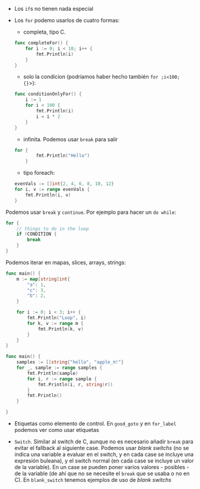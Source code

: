 - Los `if`s no tienen nada especial

- Los `for` podemo usarlos de cuatro formas:
    - completa, tipo C. 

    ```go
    func completeFor() {
        for i := 0; i < 10; i++ {
            fmt.Println(i)
        }
    }
    ```
    
    - solo la condicion (podríamos haber hecho también `for ;i<100; {}`>):

    ```go
    func conditionOnlyFor() {
        i := 1
        for i < 100 {
            fmt.Println(i)
            i = i * 2
        }
    }
    ```

    - infinita. Podemos usar `break` para salir

    ```go
    for {
            fmt.Println("Hello")
        }
    ```

    -  tipo foreach:

    ```go
    evenVals := []int{2, 4, 6, 8, 10, 12}
    for i, v := range evenVals {
        fmt.Println(i, v)
    }
    ```

Podemos usar `break` y `continue`. Por ejemplo para hacer un `do while`:

```go
for {
    // things to do in the loop
    if !CONDITION {
        break
    }
}
```

Podemos iterar en mapas, slices, arrays, strings:

```go
func main() {
	m := map[string]int{
		"a": 1,
		"c": 3,
		"b": 2,
	}

	for i := 0; i < 3; i++ {
		fmt.Println("Loop", i)
		for k, v := range m {
			fmt.Println(k, v)
		}
	}
}
```

```go
func main() {
	samples := []string{"hello", "apple_π!"}
	for _, sample := range samples {
		fmt.Println(sample)
		for i, r := range sample {
			fmt.Println(i, r, string(r))
		}
		fmt.Println()
	}

}
```

- Etiquetas como elemento de control. En `good_goto` y en `for_label` podemos ver como usar etiquetas

- `Switch`. Similar al switch de C, aunque no es necesario añadir `break` para evitar el fallback al siguiente case. Podemos usar _blank switchs_ (no se indica una variable a evaluar en el switch, y en cada case se incluye una expresión buleana), y el switch normal (en cada case se incluye un valor de la variable). En un case se pueden poner varios valores - posibles - de la variable (de ahí que no se necesite el `break` que se usaba o no en C). En `blank_switch` tenemos ejemplos de uso de _blank switchs_


